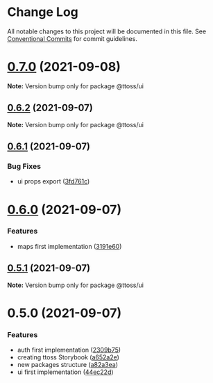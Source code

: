 # Change Log

All notable changes to this project will be documented in this file.
See [Conventional Commits](https://conventionalcommits.org) for commit guidelines.

# [0.7.0](https://github.com/ttoss/modules/compare/v0.6.2...v0.7.0) (2021-09-08)

**Note:** Version bump only for package @ttoss/ui

## [0.6.2](https://github.com/ttoss/modules/compare/v0.6.1...v0.6.2) (2021-09-07)

**Note:** Version bump only for package @ttoss/ui

## [0.6.1](https://github.com/ttoss/modules/compare/v0.6.0...v0.6.1) (2021-09-07)

### Bug Fixes

- ui props export ([3fd761c](https://github.com/ttoss/modules/commit/3fd761cf5e9c3081586a14b359195192a65874d0))

# [0.6.0](https://github.com/ttoss/modules/compare/v0.5.1...v0.6.0) (2021-09-07)

### Features

- maps first implementation ([3191e60](https://github.com/ttoss/modules/commit/3191e609011d764586bb0e32664dc4d110413002))

## [0.5.1](https://github.com/ttoss/modules/compare/v0.5.0...v0.5.1) (2021-09-07)

**Note:** Version bump only for package @ttoss/ui

# 0.5.0 (2021-09-07)

### Features

- auth first implementation ([2309b75](https://github.com/ttoss/modules/commit/2309b7552b8e659254f334069999f04eaf3f57b0))
- creating ttoss Storybook ([a652a2e](https://github.com/ttoss/modules/commit/a652a2ee473fba647a9dd32c1a90a35936a74107))
- new packages structure ([a82a3ea](https://github.com/ttoss/modules/commit/a82a3ea8ef5c6082528047734a4654a4ae322d39))
- ui first implementation ([44ec22d](https://github.com/ttoss/modules/commit/44ec22dff6a76e25f5bef0cde3735115460b972f))
